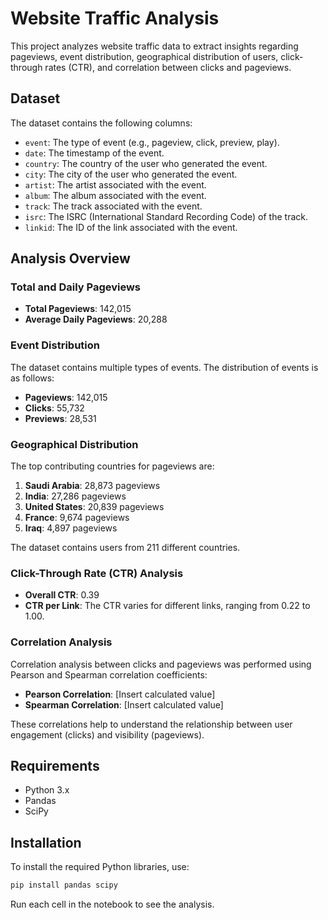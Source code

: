 # Website Traffic Analysis

This project analyzes website traffic data to extract insights regarding pageviews, event distribution, geographical distribution of users, click-through rates (CTR), and correlation between clicks and pageviews.

## Dataset

The dataset contains the following columns:

- `event`: The type of event (e.g., pageview, click, preview, play).
- `date`: The timestamp of the event.
- `country`: The country of the user who generated the event.
- `city`: The city of the user who generated the event.
- `artist`: The artist associated with the event.
- `album`: The album associated with the event.
- `track`: The track associated with the event.
- `isrc`: The ISRC (International Standard Recording Code) of the track.
- `linkid`: The ID of the link associated with the event.

## Analysis Overview

### Total and Daily Pageviews
- **Total Pageviews**: 142,015
- **Average Daily Pageviews**: 20,288

### Event Distribution
The dataset contains multiple types of events. The distribution of events is as follows:

- **Pageviews**: 142,015
- **Clicks**: 55,732
- **Previews**: 28,531

### Geographical Distribution
The top contributing countries for pageviews are:

1. **Saudi Arabia**: 28,873 pageviews
2. **India**: 27,286 pageviews
3. **United States**: 20,839 pageviews
4. **France**: 9,674 pageviews
5. **Iraq**: 4,897 pageviews

The dataset contains users from 211 different countries.

### Click-Through Rate (CTR) Analysis
- **Overall CTR**: 0.39
- **CTR per Link**: The CTR varies for different links, ranging from 0.22 to 1.00.

### Correlation Analysis
Correlation analysis between clicks and pageviews was performed using Pearson and Spearman correlation coefficients:

- **Pearson Correlation**: [Insert calculated value]
- **Spearman Correlation**: [Insert calculated value]

These correlations help to understand the relationship between user engagement (clicks) and visibility (pageviews).

## Requirements

- Python 3.x
- Pandas
- SciPy

## Installation

To install the required Python libraries, use:

```bash
pip install pandas scipy
```
Run each cell in the notebook to see the analysis.